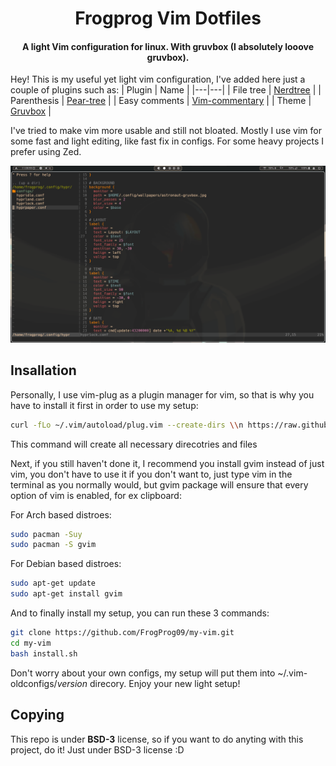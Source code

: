 </div>
<div align="center">
    <h1> Frogprog Vim Dotfiles</h1>
    <h4> A light Vim configuration for linux. With gruvbox (I absolutely looove gruvbox).</h4>
</div>
</div>

Hey! This is my useful yet light vim configuration, I've added here just a couple of plugins such as:
| Plugin | Name |
|---|---|
| File tree | [Nerdtree](https://vimawesome.com/plugin/nerdtree-red) |
| Parenthesis | [Pear-tree](https://vimawesome.com/plugin/pear-tree) |
| Easy comments | [Vim-commentary](https://vimawesome.com/plugin/commentary-vim) |
| Theme | [Gruvbox](https://vimawesome.com/plugin/gruvbox) |

I've tried to make vim more usable and still not bloated. Mostly I use vim for some fast and light editing, like fast fix in configs. For some heavy projects I prefer using Zed.

![image alt](https://github.com/FrogProg09/my-vim/blob/9a4dcf0d3dbbedc97d19d50aade3a02d7900f2c9/screenshots/vim_show.png)

## Insallation

Personally, I use vim-plug as a plugin manager for vim, so that is why you have to install it first in order to use my setup:
```bash
curl -fLo ~/.vim/autoload/plug.vim --create-dirs \\n https://raw.githubusercontent.com/junegunn/vim-plug/master/plug.vim
```
This command will create all necessary direcotries and files

Next, if you still haven't done it, I recommend you install gvim instead of just vim, you don't have to use it if you don't want to, just type vim in the terminal as you normally would, but gvim package will ensure that every option of vim is enabled, for ex clipboard:

For Arch based distroes:
```bash
sudo pacman -Suy
sudo pacman -S gvim
```

For Debian based distroes:
```bash
sudo apt-get update
sudo apt-get install gvim
```

And to finally install my setup, you can run these 3 commands:
```bash
git clone https://github.com/FrogProg09/my-vim.git
cd my-vim
bash install.sh
```
Don't worry about your own configs, my setup will put them into ~/.vim-oldconfigs/*version* direcory.
Enjoy your new light setup!

## Copying
This repo is under **BSD-3** license, so if you want to do anyting with this project, do it! Just under BSD-3 license :D
